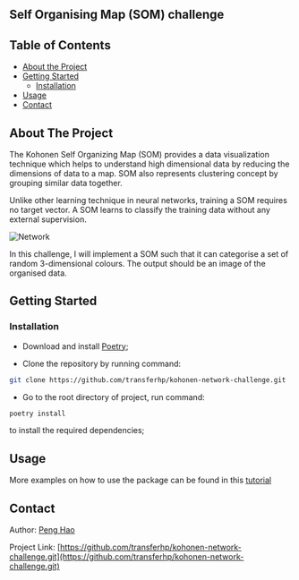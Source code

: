 Self Organising Map (SOM) challenge
---

<!-- TABLE OF CONTENTS -->
## Table of Contents

* [About the Project](#about-the-project)
* [Getting Started](#getting-started)
  * [Installation](#installation)
* [Usage](#usage)
* [Contact](#contact)




<!-- ABOUT THE PROJECT -->
## About The Project

The Kohonen Self Organizing Map (SOM) provides a data visualization technique which helps to understand high dimensional data by reducing the dimensions of data to a map. SOM also represents clustering concept by grouping similar data together.

Unlike other learning technique in neural networks, training a SOM requires no target vector. A SOM learns to classify the training data without any external supervision.

![Network](http://www.pitt.edu/~is2470pb/Spring05/FinalProjects/Group1a/tutorial/kohonen1.gif)

In this challenge, I will implement a SOM such that it can categorise a set of
 random 3-dimensional colours. The output should be an image of the organised data.

<!-- GETTING STARTED -->
## Getting Started
### Installation

- Download and install [Poetry](https://python-poetry.org/);

- Clone the repository by running command:
```sh
git clone https://github.com/transferhp/kohonen-network-challenge.git
```

- Go to the root directory of project, run command:
```sh
poetry install
```
to install the required dependencies;


<!-- USAGE EXAMPLES -->
## Usage

More examples on how to use the package can be found in this [tutorial](./notebook/som_example.ipynb)


<!-- CONTACT -->
## Contact

Author: [Peng Hao](haopengbuaa@gmail.com)

Project Link: [https://github.com/transferhp/kohonen-network-challenge.git](https://github.com/transferhp/kohonen-network-challenge.git)
